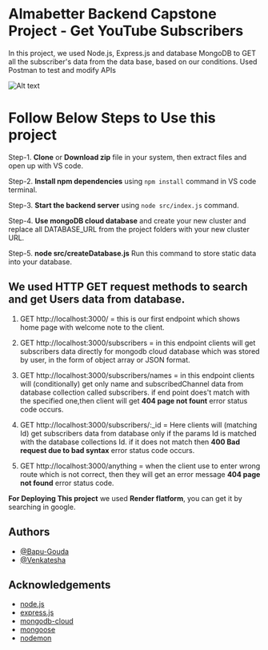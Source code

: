 # Almabetter Backend Capstone Project - Get YouTube Subscribers
In this project, we used Node.js, Express.js and database MongoDB to GET all the subscriber's data from the data base, based on our conditions.  Used Postman to test and modify APIs

<img src="https://1000logos.net/wp-content/uploads/2021/04/YouTube-logo-768x432.png" alt="Alt text" title="Youtube-subscribers">

# Follow Below Steps to Use this project
Step-1. **Clone** or **Download zip** file in your system, then extract files and open up with VS code.

Step-2. **Install npm dependencies** using `npm install` command in VS code terminal.

Step-3. **Start the backend server** using `node src/index.js` command.

Step-4. **Use mongoDB cloud database** and create your new cluster and replace all DATABASE_URL from the project folders with your new cluster URL.

Step-5. **node src/createDatabase.js** Run this command to store static data into your database.

    
## We used HTTP GET request methods to search and get Users data from database.
1. GET http://localhost:3000/ = this is our first endpoint which shows home page with welcome note to the client.

2. GET http://localhost:3000/subscribers = in this endpoint clients will get subscribers data directly for mongodb cloud database which was stored by user, in the form of object array or JSON format. 

3. GET http://localhost:3000/subscribers/names = in this endpoint clients will (conditionally) get only name and subscribedChannel data from database collection called subscribers. if end point does't match with the specified one,then client will get **404 page not fount** error status code occurs. 

4. GET http://localhost:3000/subscribers/:_id = Here clients will (matching Id) get subscribers data  from database only if the params Id is matched with the database collections Id. if it does not match then **400 Bad request due to bad syntax** error status code occurs.

6. GET http://localhost:3000/anything = when the client use to enter wrong route which is not correct, then they will get an error message  **404 page not found** error status code.

**For Deploying This project** we used **Render flatform**, you can get it by searching in google.

## Authors

- [@Bapu-Gouda](https://github.com/bapugouda-biradar)
- [@Venkatesha](https://github.com/venkateshb007)

## Acknowledgements

- [node.js](https://nodejs.org/en/docs/)
- [express.js](http://expressjs.com/en/guide/routing.html)
- [mongodb-cloud](https://www.mongodb.com/docs/atlas/)
- [mongoose](https://mongoosejs.com/docs/guide.html)
- [nodemon](https://www.npmjs.com/package//nodemon)
